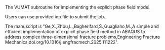 The VUMAT subroutine for implementing the explicit phase field model.

Users can use provided inp file to submit the job.

The manuscript is "Ge,X.,Zhou,L.,Bagherifard,S.,Guagliano,M.,A simple and efficient implementation of explicit phase field method in ABAQUS to address complex three-dimensional fracture problems,Engineering Fracture Mechanics,doi.org/10.1016/j.engfracmech.2025.111222".
